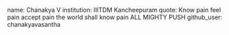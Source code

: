 name: Chanakya V
institution:  IIITDM Kancheepuram
quote: Know pain feel pain accept pain the world shall know pain ALL MIGHTY PUSH
github_user: chanakyavasantha